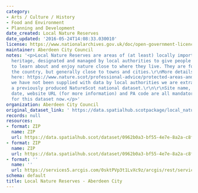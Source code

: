 ```yaml
---
category:
- Arts / Culture / History
- Food and Environment
- Planning and Development
date_created: Local Nature Reserves
date_updated: '2016-05-24T14:08:33.030010'
license: https://www.nationalarchives.gov.uk/doc/open-government-licence/version/3/
maintainer: Aberdeen City Council
notes: '<p>Local Nature Reserves are areas of (at least) locally important natural
  heritage, designated and managed by local authorities to give people better opportunities
  to learn about and enjoy nature close to where they live. They are found across
  the country, but generally close to towns and cities.\r\nMore details are available
  here: https://www.nature.scot/professional-advice/protected-areas-and-species/protected-areas/local-designations/local-nature-reserves\r\nWhere
  we have not been supplied with data by local authorities we are extracting it from
  a previously produced NatureScot national dataset.\r\n\r\nSite name, designation
  date, website URL (for more information) and PA code are all mandatory attributes
  for this dataset now.</p>'
organization: Aberdeen City Council
original_dataset_link: ' https://data.spatialhub.scotpackage/local_nature_reserves-ac'
records: null
resources:
- format: ZIP
  name: ZIP
  url: https://data.spatialhub.scot/dataset/0962b0a3-bf55-4e7e-8a2a-c8fcfcdf41f1/resource/ea48c2f1-91aa-4bb4-addb-f2e8eea86a9f/download/aberdeen-lnrs.zip
- format: ZIP
  name: ZIP
  url: https://data.spatialhub.scot/dataset/0962b0a3-bf55-4e7e-8a2a-c8fcfcdf41f1/resource/2ba672bc-0302-49b4-8327-3635ce2dcb1d/download/lnr.zip
- format: ''
  name: ''
  url: https://services5.arcgis.com/0sktPVp3t1LvXc9z/arcgis/rest/services/Local_Nature_Reserves/FeatureServer
schema: default
title: Local Nature Reserves - Aberdeen City
---
```

